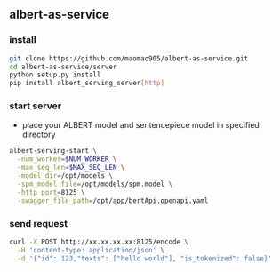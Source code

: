 ## albert-as-service
### install
```sh
git clone https://github.com/maomao905/albert-as-service.git
cd albert-as-service/server
python setup.py install
pip install albert_serving_server[http]
```
### start server
- place your ALBERT model and sentencepiece model in specified directory
```sh
albert-serving-start \
  -num_worker=$NUM_WORKER \
  -max_seq_len=$MAX_SEQ_LEN \
  -model_dir=/opt/models \
  -spm_model_file=/opt/models/spm.model \
  -http_port=8125 \
  -swagger_file_path=/opt/app/bertApi.openapi.yaml
```
### send request
```sh
curl -X POST http://xx.xx.xx.xx:8125/encode \
  -H 'content-type: application/json' \
  -d '{"id": 123,"texts": ["hello world"], "is_tokenized": false}'
```
